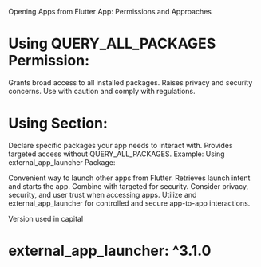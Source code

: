 Opening Apps from Flutter App: Permissions and Approaches

# Using QUERY_ALL_PACKAGES Permission:

Grants broad access to all installed packages.
Raises privacy and security concerns.
Use with caution and comply with regulations.
# Using <queries> Section:

Declare specific packages your app needs to interact with.
Provides targeted access without QUERY_ALL_PACKAGES.
Example: <queries><package android:name="com.capitalbank.pay" /></queries>
Using external_app_launcher Package:

Convenient way to launch other apps from Flutter.
Retrieves launch intent and starts the app.
Combine with targeted <queries> for security.
Consider privacy, security, and user trust when accessing apps. Utilize <queries> and external_app_launcher for controlled and secure app-to-app interactions.

Version used in capital
# external_app_launcher: ^3.1.0
